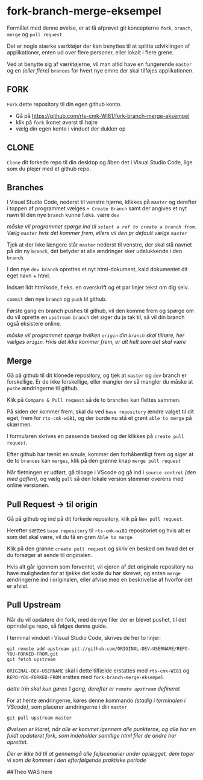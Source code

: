 # fork-branch-merge-eksempel

Formålet med denne øvelse, er at få afprøvet git koncepterne `fork`, `branch`, `merge` og `pull request`

Det er nogle stærke værktøjer der kan benyttes til at splitte udviklingen af applikationer, enten ud over flere personer, eller lokalt i flere grene. 

Ved at benytte sig af værktøjerne, vil man altid have en fungerende `master` og en *(eller flere)* `brances` for hvert nye emne der skal tilføjes applikationen.


## FORK
`Fork` dette repository til din egen github konto.

* Gå på https://github.com/rts-cmk-WI81/fork-branch-merge-eksempel
* klik på `fork` ikonet øverst til højre
* vælg din egen konto i vinduet der dukker op

## CLONE
`Clone` dit forkede repo til din desktop og åben det i Visual Studio Code, lige som du plejer med et github repo.


## Branches 
I Visual Studio Code, nederst til venstre hjørne, klikkes på `master` og derefter i toppen af programmet vælges `+ Create Branch` samt der angives et nyt navn til den nye `branch` kunne f.eks. være `dev` 

*måske vil programmet spørge ind til `select a ref to create a branch from`.  Vælg `master` hvis det kommer frem, ellers vil den pr default vælge `master`*

Tjek at der ikke længere står `master` nederst til venstre, der skal stå navnet på din ny `branch`, det betyder at alle ændringer sker udelukkende i den `branch`.

I den nye `dev branch` oprettes et nyt html-dokument, kald dokumentet dit eget navn + html.

Indsæt lidt htmlkode, f.eks. en overskrift og et par linjer tekst om dig selv.

`commit` den nye `branch` og `push` til github. 

Første gang en branch pushes til github, vil den komme frem og spørge om du vil oprette en `upstream branch` det siger du ja tak til, så vil din branch også eksistere online.

*måske vil programmet spørge hvilken `origin` din `branch` skal tilhøre, her vælges `origin`. Hvis det ikke kommer frem, er alt helt som det skal være* 


## Merge
Gå på github til dit klonede repository, og tjek at `master` og `dev` branch er forskellige. Er de ikke forskellige, eller mangler `dev` så mangler du måske at `pushe` ændringerne til github. 

Klik på `Compare & Pull request` så de to `branches` kan flettes sammen.

På siden der kommer frem, skal du ved `base repository` ændre valget til dit eget, frem for `rts-cmk-wi81`, og der burde nu stå et grønt `able to merge` på skærmen.

I formularen skrives en passende besked og der klikkes på `create pull request`.

Efter github har tænkt en smule, kommer den forhåbentligt frem og siger at de to `brances` kan `merges`, klik på den grønne knap `merge pull request`



Når fletningen er udført, gå tilbage i VScode og gå ind i `source control` *(den med gaflen)*, og vælg `pull` så den lokale version stemmer overens med online versionen.

## Pull Request -> til origin

Gå på github og ind på dit forkede repository, klik på `New pull request`.

Herefter sættes `base repository` til `rts-cmk-wi81` repositoriet og hvis alt er som det skal være, vil du få en grøn `Able to merge`

Klik på den grønne `create pull request` og skriv en besked om hvad det er du forsøger at sende til originalen.

Hvis alt går igennem som forventet, vil ejeren af det originale repository nu have muligheden for at tjekke det kode du har skrevet, og enten `merge` ændringerne ind i originalen, eller afvise med en beskrivelse af hvorfor det er afvist.


## Pull Upstream

Når du vil opdatere din fork, med de nye filer der er blevet pushet, til det oprindelige repo, så følges denne guide.

I terminal vinduet i Visual Studio Code, skrives de her to linjer:

```
git remote add upstream git://github.com/ORIGINAL-DEV-USERNAME/REPO-YOU-FORKED-FROM.git
git fetch upstream
```

`ORIGINAL-DEV-USERNAME` skal i dette tilfælde erstattes med `rts-cmk-WI81` og
`REPO-YOU-FORKED-FROM` ersttes med `fork-branch-merge-eksempel`

*dette trin skal kun gøres 1 gang, derefter er `remote upstream` defineret* 


For at hente ændringerne, køres denne kommando *(stadig i terminalen i VScode)*, som placerer ændringerne i din `master`
```
git pull upstream master
```

*Øvelsen er klaret, når alle er kommet igennem alle punkterne, og alle har en fuldt opdateret fork, som indeholder samtlige html filer de andre har oprettet.*


*Der er ikke tid til at gennemgå alle fejlscenarier under oplægget, dem tager vi som de kommer i den efterfølgende praktiske periode* 


##Theo WAS here
